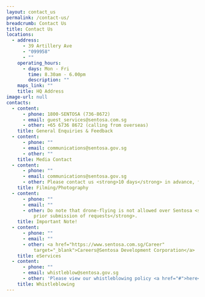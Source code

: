 ```yaml
---
layout: contact_us
permalink: /contact-us/
breadcrumb: Contact Us
title: Contact Us
locations:
  - address:
      - 39 Artillery Ave
      - "099958"
      - ""
    operating_hours:
      - days: Mon - Fri
        time: 8.30am - 6.00pm
        description: ""
    maps_link: ""
    title: HQ Address
image-url: null
contacts:
  - content:
      - phone: 1800-SENTOSA (736-8672)
      - email: guest_services@sentosa.com.sg
      - other: +65 6736 8672 (calling from overseas)
    title: General Enquiries & Feedback
  - content:
      - phone: ""
      - email: communications@sentosa.gov.sg
      - other: ""
    title: Media Contact
  - content:
      - phone: ""
      - email: communications@sentosa.gov.sg
      - other: Please contact us <strong>10 days</strong> in advance, fees may apply.
    title: Filming/Photography
  - content:
      - phone: ""
      - email: ""
      - other: Do note that drone-flying is not allowed over Sentosa <strong>without
          prior submission of requests</strong>.
    title: Important Note!
  - content:
      - phone: ""
      - email: ""
      - other: <a href="https://www.sentosa.com.sg/Career"
          target="_blank">Careers@Sentosa Development Corporation</a>
    title: eServices
  - content:
      - phone: ""
      - email: whistleblow@sentosa.gov.sg
      - other: 'Please view our whistleblowing policy <a href="#">here</a> '
    title: Whistleblowing
---
```

